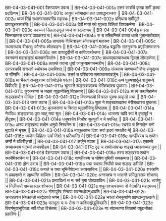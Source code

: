 BR-04-03-041-001  	वैशम्पायन उवाच ||
BR-04-03-041-001a	उत्तरं सारथिं कृत्वा शमीं कृत्वा प्रदक्षिणम् |
BR-04-03-041-001c	आयुधं सर्वमादाय ततः प्रायाद्धनञ्जयः ||
BR-04-03-041-002a	ध्वजं सिंहं रथात्तस्मादपनीय महारथः |
BR-04-03-041-002c	प्रणिधाय शमीमूले प्रायादुत्तरसारथिः ||
BR-04-03-041-003a	दैवीं मायां रथे युक्त्वा विहितां विश्वकर्मणा |
BR-04-03-041-003c	काञ्चनं सिंहलाङ्गूलं ध्वजं वानरलक्षणम् ||
BR-04-03-041-004a	मनसा चिन्तयामास प्रसादं पावकस्य च |
BR-04-03-041-004c	स च तच्चिन्तितं ज्ञात्वा ध्वजे भूतान्यचोदयत् ||
BR-04-03-041-005a	सपताकं विचित्राङ्गं सोपासङ्गं महारथः |
BR-04-03-041-005c	रथमास्थाय बीभत्सुः कौन्तेयः श्वेतवाहनः ||
BR-04-03-041-006a	बद्धासिः सतनुत्राणः प्रगृहीतशरासनः |
BR-04-03-041-006c	ततः प्रायादुदीचीं स कपिप्रवरकेतनः ||
BR-04-03-041-007a	स्वनवन्तं महाशङ्खं बलवानरिमर्दनः |
BR-04-03-041-007c	प्राधमद्बलमास्थाय द्विषतां लोमहर्षणम् ||
BR-04-03-041-008a	ततस्ते जवना धुर्या जानुभ्यामगमन्महीम् |
BR-04-03-041-008c	उत्तरश्चापि संत्रस्तो रथोपस्थ उपाविशत् ||
BR-04-03-041-009a	संस्थाप्य चाश्वान्कौन्तेयः समुद्यम्य च रश्मिभिः |
BR-04-03-041-009c	उत्तरं च परिष्वज्य समाश्वासयदर्जुनः ||
BR-04-03-041-010a	मा भैस्त्वं राजपुत्राग्र्य क्षत्रियोऽसि परंतप |
BR-04-03-041-010c	कथं पुरुषशार्दूल शत्रुमध्ये विषीदसि ||
BR-04-03-041-011a	श्रुतास्ते शङ्खशब्दाश्च भेरीशब्दाश्च पुष्कलाः |
BR-04-03-041-011c	कुञ्जराणां च नदतां व्यूढानीकेषु तिष्ठताम् ||
BR-04-03-041-012a	स त्वं कथमिहानेन शङ्खशब्देन भीषितः |
BR-04-03-041-012c	विषण्णरूपो वित्रस्तः पुरुषः प्राकृतो यथा ||
BR-04-03-041-013  	उत्तर उवाच ||
BR-04-03-041-013a	श्रुता मे शङ्खशब्दाश्च भेरीशब्दाश्च पुष्कलाः |
BR-04-03-041-013c	कुञ्जराणां च निनदा व्यूढानीकेषु तिष्ठताम् ||
BR-04-03-041-014a	नैवंविधः शङ्खशब्दः पुरा जातु मया श्रुतः |
BR-04-03-041-014c	ध्वजस्य चापि रूपं मे दृष्टपूर्वं न हीदृशम् |
BR-04-03-041-014e 	धनुषश्चैव निर्घोषः श्रुतपूर्वो न मे क्वचित् ||
BR-04-03-041-015a	अस्य शङ्खस्य शब्देन धनुषो निस्वनेन च |
BR-04-03-041-015c	रथस्य च निनादेन मनो मुह्यति मे भृशम् ||
BR-04-03-041-016a	व्याकुलाश्च दिशः सर्वा हृदयं व्यथतीव मे|
BR-04-03-041-016c	ध्वजेन पिहिताः सर्वा दिशो न प्रतिभान्ति मे|
BR-04-03-041-016e 	गाण्डीवस्य च शब्देन कर्णौ मे बधिरीकृतौ ||
BR-04-03-041-017  	अर्जुन उवाच ||
BR-04-03-041-017a	एकान्ते रथमास्थाय पद्भ्यां त्वमवपीडय |
BR-04-03-041-017c	दृढं च रश्मीन्संयच्छ शङ्खं ध्मास्याम्यहं पुनः ||
BR-04-03-041-018  	वैशम्पायन उवाच ||
BR-04-03-041-018a	तस्य शङ्खस्य शब्देन रथनेमिस्वनेन च |
BR-04-03-041-018c	गाण्डीवस्य च घोषेण पृथिवी समकम्पत ||
BR-04-03-041-019  	द्रोण उवाच ||
BR-04-03-041-019a	यथा रथस्य निर्घोषो यथा शङ्ख उदीर्यते |
BR-04-03-041-019c	कम्पते च यथा भूमिर्नैषोऽन्यः सव्यसाचिनः ||
BR-04-03-041-020a	शस्त्राणि न प्रकाशन्ते न प्रहृष्यन्ति वाजिनः |
BR-04-03-041-020c	अग्नयश्च न भासन्ते समिद्धास्तन्न शोभनम् ||
BR-04-03-041-021a	प्रत्यादित्यं च नः सर्वे मृगा घोरप्रवादिनः |
BR-04-03-041-021c	ध्वजेषु च निलीयन्ते वायसास्तन्न शोभनम् |
BR-04-03-041-021e 	शकुनाश्चापसव्या नो वेदयन्ति महद्भयम् ||
BR-04-03-041-022a	गोमायुरेष सेनाया रुवन्मध्येऽनुधावति |
BR-04-03-041-022c	अनाहतश्च निष्क्रान्तो महद्वेदयते भयम् |
BR-04-03-041-022e 	भवतां रोमकूपाणि प्रहृष्टान्युपलक्षये ||
BR-04-03-041-023a	पराभूता च वः सेना न कश्चिद्योद्धुमिच्छति |
BR-04-03-041-023c	विवर्णमुखभूयिष्ठाः सर्वे योधा विचेतसः |
BR-04-03-041-023e 	गाः संप्रस्थाप्य तिष्ठामो व्यूढानीकाः प्रहारिणः ||
